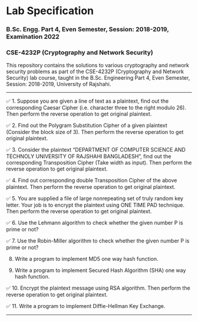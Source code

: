 # Lab Specification
### B.Sc. Engg. Part 4, Even Semester, Session: 2018-2019, Examination 2022
### CSE-4232P (Cryptography and Network Security)


This repository contains the solutions to various cryptography and network security problems as part of the CSE-4232P (Cryptography and Network Security) lab course, taught in the B.Sc. Engineering Part 4, Even Semester, Session: 2018-2019, University of Rajshahi.

---

✅ 1. Suppose you are given a line of text as a plaintext, find out the corresponding Caesar Cipher (i.e. character three to the right modulo 26). Then perform the reverse operation to get original plaintext.

✅ 2. Find out the Polygram Substitution Cipher of a given plaintext (Consider the block size of 3). Then perform the reverse operation to get original plaintext. 

✅ 3. Consider the plaintext “DEPARTMENT OF COMPUTER SCIENCE AND TECHNOLY UNIVERSITY OF RAJSHAHI BANGLADESH”, find out the corresponding Transposition Cipher (Take width as input). Then perform the reverse operation to get original plaintext.

✅ 4. Find out corresponding double Transposition Cipher of the above plaintext. Then perform the reverse operation to get original plaintext.

✅ 5. You are supplied a file of large nonrepeating set of truly random key letter. Your job is to encrypt the plaintext using ONE TIME PAD technique. Then perform the reverse operation to get original plaintext.

✅ 6. Use the Lehmann algorithm to check whether the given number P is prime or not?

✅ 7. Use the Robin-Miller algorithm to check whether the given number P is prime or not?  

8. Write a program to implement MD5 one way hash function.

9. Write a program to implement Secured Hash Algorithm (SHA) one way hash function.

✅ 10. Encrypt the plaintext message using RSA algorithm. Then perform the reverse operation to get original plaintext.

✅ 11. Write a program to implement Diffie-Hellman Key Exchange.

---
